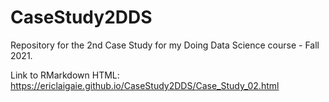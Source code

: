 # CaseStudy2DDS
Repository for the 2nd Case Study for my Doing Data Science course - Fall 2021.

Link to RMarkdown HTML: https://ericlaigaie.github.io/CaseStudy2DDS/Case_Study_02.html
